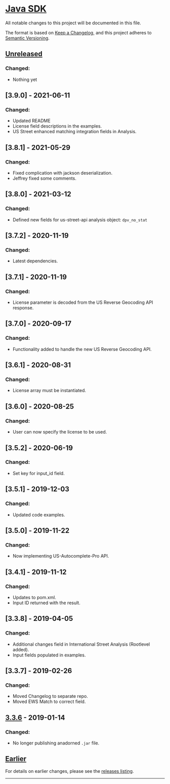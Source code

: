 # [Java SDK](https://smartystreets.com/docs/sdk/java)

All notable changes to this project will be documented in this file.

The format is based on [Keep a Changelog](https://keepachangelog.com/en/1.0.0/), and this project adheres to [Semantic Versioning](https://semver.org/spec/v2.0.0.html).


## [Unreleased]

### Changed:

- Nothing yet


## [3.9.0] - 2021-06-11

### Changed:

- Updated README
- License field descriptions in the examples.
- US Street enhanced matching integration fields in Analysis.


## [3.8.1] - 2021-05-29

### Changed:

- Fixed complication with jackson deserialization.
- Jeffrey fixed some comments.


## [3.8.0] - 2021-03-12

### Changed:

- Defined new fields for us-street-api analysis object: `dpv_no_stat`


## [3.7.2] - 2020-11-19

### Changed:

- Latest dependencies.


## [3.7.1] - 2020-11-19

### Changed:

- License parameter is decoded from the US Reverse Geocoding API response.


## [3.7.0] - 2020-09-17

### Changed:

- Functionality added to handle the new US Reverse Geocoding API.


## [3.6.1] - 2020-08-31

### Changed:

- License array must be instantiated.


## [3.6.0] - 2020-08-25

### Changed:

- User can now specify the license to be used.


## [3.5.2] - 2020-06-19

### Changed:

- Set key for input_id field.


## [3.5.1] - 2019-12-03

### Changed:

- Updated code examples.


## [3.5.0] - 2019-11-22

### Changed:

- Now implementing US-Autocomplete-Pro API.


## [3.4.1] - 2019-11-12

### Changed:

- Updates to pom.xml.
- Input ID returned with the result.


## [3.3.8] - 2019-04-05

### Changed:

- Additional changes field in International Street Analysis (Rootlevel added).
- Input fields populated in examples.


## [3.3.7] - 2019-02-26

### Changed:

- Moved Changelog to separate repo.
- Moved EWS Match to correct field.


## [3.3.6] - 2019-01-14

### Changed:

- No longer publishing anadorned `.jar` file.


## [Earlier]

For details on earlier changes, please see the [releases listing](https://github.com/smartystreets/smartystreets-java-sdk/releases).

------------

[Unreleased]: https://github.com/smartystreets/smartystreets-java-sdk/compare/3.3.6...HEAD
[3.3.6]: https://github.com/smartystreets/smartystreets-java-sdk/compare/3.3.5...3.3.6
[Earlier]: https://github.com/smartystreets/smartystreets-java-sdk/releases
